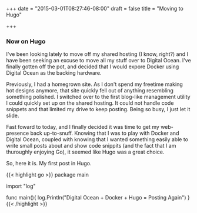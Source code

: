 +++
date = "2015-03-01T08:27:46-08:00"
draft = false
title = "Moving to Hugo"

+++

### Now on Hugo

I've been looking lately to move off my shared hosting (I know, right?) and I have been seeking an excuse to move all my stuff over to Digital Ocean. I've finally gotten off the pot, and decided that I would expore Docker using Digital Ocean as the backing hardware.

Previously, I had a homegrown site. As I don't spend my freetime making hot designs anymore, that site quickly fell out of anything resembling something polished. I switched over to the first blog-like management utility I could quickly set up on the shared hosting. It could not handle code snippets and that limited my drive to keep posting. Being so busy, I just let it slide.

Fast foward to today, and I finally decided it was time to get my web-presence back up-to-snuff. Knowing that I was to play with Docker and Digital Ocean, coupled with knowing that I wanted something easily able to write small posts about and show code snippits (and the fact that I am thuroughly enjoying Go), it seemed like Hugo was a great choice.

So, here it is. My first post in Hugo.

{{< highlight go >}}
package main

import "log"

func main(){
        log.Println("Digital Ocean + Docker + Hugo = Posting Again")
}
{{< /highlight >}}